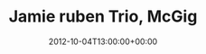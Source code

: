 ---
templateKey: event
guid: 08978feb-6eab-11ea-99c5-002590d1d1b0
date: 2012-10-04T13:00:00+00:00
eventTime: '1pm'
title: Jamie ruben Trio, McGig
artist: Jamie ruben Trio
city: Milton
venue: McGig
group: Tim Shia
---